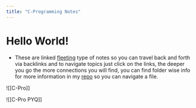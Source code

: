 ```yaml
---
title: "C-Programming Notes"
---
```

# Hello World!
- These are linked [fleeting](https://www.fleetingnotes.app/) type of notes so you can travel back and forth via backlinks and to navigate topics just click on the links, the deeper you go the more connections you will find, you can find folder wise info for more information in my [repo](https://github.com/MostlyKIGuess/cproweb) so you can navigate a file. 

![[C-Pro]]


![[C-Pro PYQ]]
